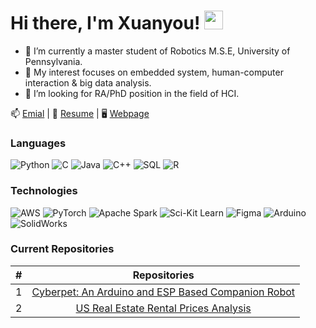 # Hi there, I'm Xuanyou! <img src="https://raw.githubusercontent.com/MartinHeinz/MartinHeinz/master/wave.gif" width="30px">

- 🔭 I’m currently a master student of Robotics M.S.E, University of Pennsylvania.
- 🌱 My interest focuses on embedded system, human-computer interaction & big data analysis.
- 👯 I’m looking for RA/PhD position in the field of HCI.

📫 [Emial](xuanyou@seas.upenn.edu) | 📄 [Resume](https://drive.google.com/file/d/1Jc6BW3-jMrOjLfo8ULs09s7cjMYXsSP2/view?usp=share_link) | 🖥️ [Webpage](https://www.grasp.upenn.edu/people/xuanyou-liu/) 

### Languages

![Python](https://img.shields.io/badge/-Python-000?&logo=Python)
![C](https://img.shields.io/badge/-C-000?&logo=C)
![Java](https://img.shields.io/badge/-Java-000?&logo=Java&logoColor=007396)
![C++](https://img.shields.io/badge/-C++-000?&logo=c%2b%2b&logoColor=00599C)
![SQL](https://img.shields.io/badge/-SQL-000?&logo=MySQL)
![R](https://img.shields.io/badge/-r-000?&logo=r)

### Technologies

![AWS](https://img.shields.io/badge/-AWS-000?&logo=Amazon-AWS&logoColor=F90)
![PyTorch](https://img.shields.io/badge/-PyTorch-000?&logo=PyTorch)
![Apache Spark](https://img.shields.io/badge/-apachespark-000?&logo=apachespark)
![Sci-Kit Learn](https://img.shields.io/badge/-scikitlearn-000?&logo=scikitlearn)
![Figma](https://img.shields.io/badge/-figma-000?&logo=figma)
![Arduino](https://img.shields.io/badge/-arduino-000?&logo=arduino)
![SolidWorks](https://img.shields.io/badge/-dassaultsystemes-000?&logo=dassaultsystemes)

### Current Repositories

| # |                                                              Repositories                                                              |
| :-: | :------------------------------------------------------------------------------------------------------------------------------------: |
| 1 | [Cyberpet: An Arduino and ESP Based Companion Robot](https://github.com/josephswlee/Clustering-the-Countries-with-Unsupervised-Learning) |
| 2 |            [US Real Estate Rental Prices Analysis](https://github.com/XuanyouLiu/US-Real-Estate-Analysis)                               |

